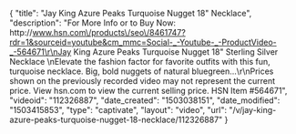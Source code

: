 {
    "title": "Jay King Azure Peaks Turquoise Nugget 18\" Necklace",
    "description": "For More Info or to Buy Now: http:\/\/www.hsn.com\/products\/seo\/8461747?rdr=1&sourceid=youtube&cm_mmc=Social-_-Youtube-_-ProductVideo-_-564671\r\nJay King Azure Peaks Turquoise Nugget 18\" Sterling Silver Necklace \nElevate the fashion factor for favorite outfits with this fun, turquoise necklace. Big, bold nuggets of natural bluegreen...\r\nPrices shown on the previously recorded video may not represent the current price.  View hsn.com to view the current selling price. HSN Item #564671",
    "videoid": "112326887",
    "date_created": "1503038151",
    "date_modified": "1503415853",
    "type": "captivate",
    "layout": "video",
    "url": "\/v\/jay-king-azure-peaks-turquoise-nugget-18-necklace\/112326887"
}